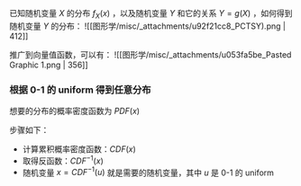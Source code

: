 已知随机变量 $X$  的分布 $f_X(x)$ ，以及随机变量 $Y$  和它的关系 $Y = g(X)$ ，如何得到随机变量 $Y$ 的分布：
![[图形学/misc/_attachments/u92f21cc8_PCTSY).png | 412]]

推广到向量值函数，可以有：
![[图形学/misc/_attachments/u053fa5be_Pasted Graphic 1.png | 356]]


### 根据 0-1 的 uniform 得到任意分布

想要的分布的概率密度函数为 $PDF(x)$ 

步骤如下：

- 计算累积概率密度函数：$CDF(x)$ 
- 取得反函数：$CDF^{-1}(x)$ 
- 随机变量 $x = CDF^{-1}(u)$ 就是需要的随机变量，其中 $u$ 是 0-1 的 uniform
